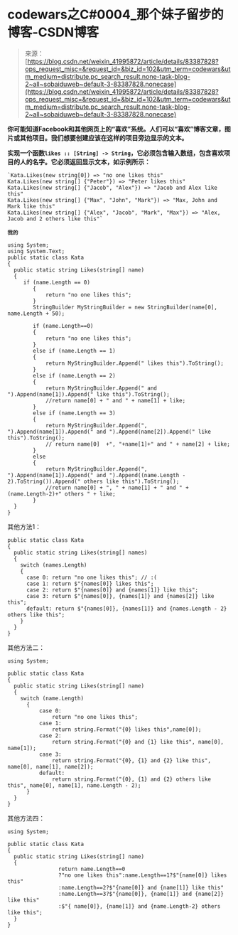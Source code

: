 <!--yml
category: codewars
date: 2022-08-13 11:49:09
-->

# codewars之C#0004_那个妹子留步的博客-CSDN博客

> 来源：[https://blog.csdn.net/weixin_41995872/article/details/83387828?ops_request_misc=&request_id=&biz_id=102&utm_term=codewars&utm_medium=distribute.pc_search_result.none-task-blog-2~all~sobaiduweb~default-3-83387828.nonecase](https://blog.csdn.net/weixin_41995872/article/details/83387828?ops_request_misc=&request_id=&biz_id=102&utm_term=codewars&utm_medium=distribute.pc_search_result.none-task-blog-2~all~sobaiduweb~default-3-83387828.nonecase)

**你可能知道Facebook和其他网页上的“喜欢”系统。人们可以“喜欢”博客文章，图片或其他项目。我们想要创建应该在这样的项目旁边显示的文本。**

**实现一个函数`likes :: [String] -> String`，它必须包含输入数组，包含喜欢项目的人的名字。它必须返回显示文本，如示例所示：**

```
`Kata.Likes(new string[0]) => "no one likes this"
Kata.Likes(new string[] {"Peter"}) => "Peter likes this"
Kata.Likes(new string[] {"Jacob", "Alex"}) => "Jacob and Alex like this"
Kata.Likes(new string[] {"Max", "John", "Mark"}) => "Max, John and Mark like this"
Kata.Likes(new string[] {"Alex", "Jacob", "Mark", "Max"}) => "Alex, Jacob and 2 others like this"`
```

**`我的`**

```
using System;
using System.Text;
public static class Kata
{
  public static string Likes(string[] name)
  {
     if (name.Length == 0)
        {
            return "no one likes this";
        }
        StringBuilder MyStringBuilder = new StringBuilder(name[0], name.Length + 50);

        if (name.Length==0)
        {
            return "no one likes this";
        }
        else if (name.Length == 1)
        {
            return MyStringBuilder.Append(" likes this").ToString();
        }
        else if (name.Length == 2)
        {
            return MyStringBuilder.Append(" and ").Append(name[1]).Append(" like this").ToString();
            //return name[0] + " and " + name[1] + like;
        }
        else if (name.Length == 3)
        {
            return MyStringBuilder.Append(", ").Append(name[1]).Append(" and ").Append(name[2]).Append(" like this").ToString();
            // return name[0]  +", "+name[1]+" and " + name[2] + like;
        }
        else
        {
            return MyStringBuilder.Append(", ").Append(name[1]).Append(" and ").Append((name.Length - 2).ToString()).Append(" others like this").ToString();
            //return name[0] + ", " + name[1] + " and " + (name.Length-2)+" others " + like;
        }
  }
}
```

其他方法1：

```
public static class Kata
{
  public static string Likes(string[] names)
  {
    switch (names.Length)
    {
      case 0: return "no one likes this"; // :(
      case 1: return $"{names[0]} likes this";
      case 2: return $"{names[0]} and {names[1]} like this";
      case 3: return $"{names[0]}, {names[1]} and {names[2]} like this";
      default: return $"{names[0]}, {names[1]} and {names.Length - 2} others like this";
    }
  }
}
```

其他方法二：

```
using System;

public static class Kata
{
  public static string Likes(string[] name)
  {
    switch (name.Length)
      {
          case 0:
              return "no one likes this";
          case 1:
              return string.Format("{0} likes this",name[0]);
          case 2:
              return string.Format("{0} and {1} like this", name[0], name[1]);
          case 3:
              return string.Format("{0}, {1} and {2} like this", name[0], name[1], name[2]);
          default:
              return string.Format("{0}, {1} and {2} others like this", name[0], name[1], name.Length - 2);
      }
  }
}
```

其他方法四：

```
using System;

public static class Kata
{
  public static string Likes(string[] name)
  {
                return name.Length==0
                ?"no one likes this":name.Length==1?$"{name[0]} likes this"
                :name.Length==2?$"{name[0]} and {name[1]} like this"
                :name.Length==3?$"{name[0]}, {name[1]} and {name[2]} like this"
                :$"{ name[0]}, {name[1]} and {name.Length-2} others like this";
  }
}
```